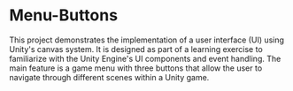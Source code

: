 # Menu-Buttons
This project demonstrates the implementation of a user interface (UI) using Unity's canvas system. It is designed as part of a learning exercise to familiarize with the Unity Engine's UI components and event handling. The main feature is a game menu with three buttons that allow the user to navigate through different scenes within a Unity game.
